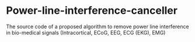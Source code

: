 Power-line-interference-canceller
=================================

The source code of a proposed algorithm to remove power line interference in bio-medical signals (Intracortical, ECoG, EEG, ECG (EKG), EMG)
